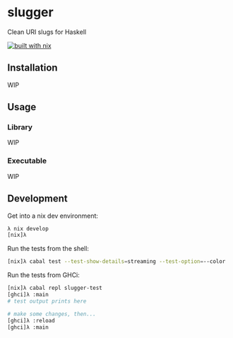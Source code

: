 # slugger

Clean URI slugs for Haskell

[![built with nix](https://builtwithnix.org/badge.svg)](https://builtwithnix.org)

## Installation

WIP

## Usage

### Library

WIP

### Executable

WIP

## Development

Get into a nix dev environment:

```sh
λ nix develop
[nix]λ
```

Run the tests from the shell:

```sh
[nix]λ cabal test --test-show-details=streaming --test-option=--color
```

Run the tests from GHCi:

```sh
[nix]λ cabal repl slugger-test
[ghci]λ :main
# test output prints here

# make some changes, then...
[ghci]λ :reload
[ghci]λ :main
```

